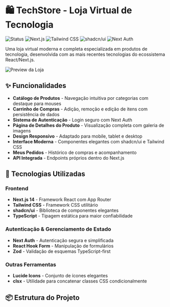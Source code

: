 # 🛍️ TechStore - Loja Virtual de Tecnologia

![Status](https://img.shields.io/badge/Status-Em%20Desenvolvimento-yellow)
![Next.js](https://img.shields.io/badge/Next.js-14.0-black)
![Tailwind CSS](https://img.shields.io/badge/Tailwind-CSS-38B2AC)
![shadcn/ui](https://img.shields.io/badge/shadcn/ui-Component%20Library-blue)
![Next Auth](https://img.shields.io/badge/Next-Auth-green)

Uma loja virtual moderna e completa especializada em produtos de tecnologia, desenvolvida com as mais recentes tecnologias do ecossistema React/Next.js.

![Preview da Loja](./preview.png) <!-- Adicione uma imagem real do seu projeto posteriormente -->

## ✨ Funcionalidades

- **Catálogo de Produtos** - Navegação intuitiva por categorias com destaque para mouses
- **Carrinho de Compras** - Adição, remoção e edição de itens com persistência de dados
- **Sistema de Autenticação** - Login seguro com Next Auth
- **Página de Detalhes do Produto** - Visualização completa com galeria de imagens
- **Design Responsivo** - Adaptado para mobile, tablet e desktop
- **Interface Moderna** - Componentes elegantes com shadcn/ui e Tailwind CSS
- **Meus Pedidos** - Histórico de compras e acompanhamento
- **API Integrada** - Endpoints próprios dentro do Next.js

## 🚀 Tecnologias Utilizadas

### Frontend
- **Next.js 14** - Framework React com App Router
- **Tailwind CSS** - Framework CSS utilitário
- **shadcn/ui** - Biblioteca de componentes elegantes
- **TypeScript** - Tipagem estática para maior confiabilidade

### Autenticação & Gerenciamento de Estado
- **Next Auth** - Autenticação segura e simplificada
- **React Hook Form** - Manipulação de formulários
- **Zod** - Validação de esquemas TypeScript-first

### Outras Ferramentas
- **Lucide Icons** - Conjunto de ícones elegantes
- **clsx** - Utilidade para concatenar classes CSS condicionalmente

## 📦 Estrutura do Projeto
